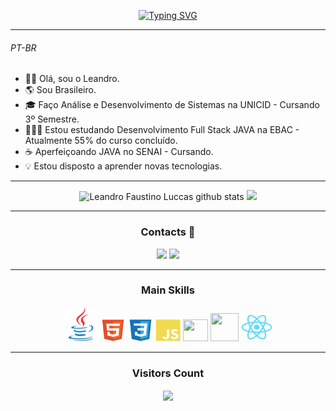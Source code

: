 <div align="center">

[![Typing SVG](https://readme-typing-svg.herokuapp.com/?color=f1f1f1&size=20&center=true&width=860&lines=HELLO,+MY+NAME+is+Leandro+Faustino+Luccas;I'm+24+years+old;I+from+Brazil;I'm+studying+systems+analysis+and+development;Be+Welcome!+:%29)](https://git.io/typing-svg)

</div>

___

<h6>PT-BR</h6>

- 👋🏻 Olá, sou o Leandro.
- 🌎 Sou Brasileiro.
- 🎓 Faço Análise e Desenvolvimento de Sistemas na UNICID - Cursando 3º Semestre.
- 👩🏻‍💻 Estou estudando Desenvolvimento Full Stack JAVA na EBAC - Atualmente 55% do curso concluído.
- ☕ Aperfeiçoando JAVA no SENAI - Cursando.
- 💡 Estou disposto a aprender novas tecnologias.

___

<div align="center">

<img width="49%" heigth="5px" src="https://github-readme-stats.vercel.app/api?username=leandrolol&show_icons=true&count_private=true&hide_border=true&title_color=ff91a48icon_color=ff91a4&text_color=c9d1d9&bg_color=0d1117" alt="Leandro Faustino Luccas github stats" />
<img width="41%" heigth="5px" src="https://github-readme-stats.vercel.app/api/top-langs/?username=leandrolol&layout=compact&hide_border=true&title_color=ff91a4&text_color=ff91a4&bg_color=0d1117" />

___

 <div>
   <h3>Contacts 📱</h3>
   <a href = "mailto:leandrodev2023@gmail.com"><img src="https://img.shields.io/badge/-Gmail-%23333?style=for-the-badge&logo=gmail&logoColor=red" target="_blank"></a>
   <a href="https://www.linkedin.com/in/leandrofaustinoluccas/" target="_blank"><img src="https://img.shields.io/badge/-LinkedIn-%230077B5?style=for-the-badge&logo=linkedin&logoColor=white" target="_blank"></a>
 </div>

___

<h3>Main Skills</h3>

<img height="55" wifth="55" src="https://raw.githubusercontent.com/devicons/devicon/6910f0503efdd315c8f9b858234310c06e04d9c0/icons/java/java-original.svg">
<img  height="35" width="40" src="https://raw.githubusercontent.com/devicons/devicon/master/icons/html5/html5-original.svg">
<img height="35" width="40" src="https://raw.githubusercontent.com/devicons/devicon/master/icons/css3/css3-original.svg">
<img height="35" width="40" src="https://raw.githubusercontent.com/devicons/devicon/master/icons/javascript/javascript-plain.svg">
<img height="35" width="40" src="https://cdn.jsdelivr.net/gh/devicons/devicon/icons/bootstrap/bootstrap-original.svg">
<img height="45" width="45" src="https://camo.githubusercontent.com/575b33e86739b657387aaf2598c4f9d6677a60a33718d65e11e0d81cbb7cc09c/68747470733a2f2f63646e2e6a7364656c6976722e6e65742f67682f64657669636f6e732f64657669636f6e2f69636f6e732f736173732f736173732d6f726967696e616c2e737667">
<img height="45" width="50" src="https://raw.githubusercontent.com/devicons/devicon/master/icons/react/react-original.svg">

___

<h3>Visitors Count</h3>
  
<p><img align="center" src="https://visit-counter.vercel.app/counter.png?page=https%3A%2F%2Fgithub.com%2Fleandrolol&s=50&c=db006a&bg=00000000&no=7&ff=digi&tb=Visits%3A++&ta=" /></p> 

</div>
